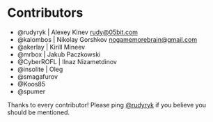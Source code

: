 # Contributors

* @rudyryk | Alexey Kinev <rudy@05bit.com>
* @kalombos | Nikolay Gorshkov <nogamemorebrain@gmail.com>
* @akerlay | Kirill Mineev
* @mrbox | Jakub Paczkowski
* @CyberROFL | Ilnaz Nizametdinov
* @insolite | Oleg
* @smagafurov
* @Koos85
* @spumer

Thanks to every contributor! Please ping [@rudyryk](https://github.com/rudyryk) if you believe you should be mentioned.
